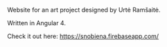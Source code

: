 Website for an art project designed by Urtė Ramšaitė.

Written in Angular 4.

Check it out here: https://snobiena.firebaseapp.com/